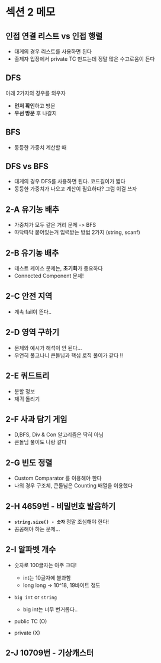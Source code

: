 # 섹션 2 메모

## 인접 연결 리스트 vs 인접 행렬 

- 대게의 경우 리스트를 사용하면 된다
- 출제자 입장에서 private TC 만드는데 정말 많은 수고로움이 든다

## DFS

아래 2가지의 경우를 외우자
- **먼저 확인**하고 방문
- **우선 방문** 후 나갈지

## BFS

- 동등한 가중치 계산할 때

## DFS vs BFS

- 대게의 경우 DFS를 사용하면 된다. 코드길이가 짧다
- 동등한 가중치가 나오고 계산이 필요하다? 그럼 이걸 쓰자

## 2-A 유기농 배추

- 가중치가 모두 같은 거리 문제 -> BFS
- 따닥따닥 붙어있는거 입력받는 방법 2가지 (string, scanf)


## 2-B 유기농 배추

- 테스트 케이스 문제는, **초기화**가 중요하다
- Connected Component 문제!

## 2-C 안전 지역

- 계속 fail이 뜬다..

## 2-D 영역 구하기

- 문제와 예시가 해석이 안 된다...
- 우연히 풀고나니 큰돌님과 핵심 로직 풀이가 같다 !!

## 2-E 쿼드트리

- 분할 정보
- 재귀 돌리기

## 2-F 사과 담기 게임

- D,BFS, Div & Con 알고리즘은 딱히 아님
- 큰돌님 풀이도 나랑 같다

## 2-G 빈도 정렬

- Custom Comparator 를 이용해야 한다
- 나의 경우 구조체, 큰돌님은 Counting 배열을 이용했다

## 2-H 4659번 - 비밀번호 발음하기

- **`string.size() - 숫자`** 정말 조심해야 한다!
- 꼼꼼해야 하는 문제...

## 2-I 알파벳 개수

- 숫자로 100글자는 아주 크다!
  - int는 10글자에 블과함
  - long long -> 10^18, 19바이트 정도
- `big int` or `string` 
  - big int는 너무 번거롭다..

- public TC (O)
- private (X)

## 2-J 10709번 - 기상캐스터

